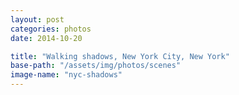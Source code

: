 ```yaml
---
layout: post
categories: photos
date: 2014-10-20

title: "Walking shadows, New York City, New York"
base-path: "/assets/img/photos/scenes"
image-name: "nyc-shadows"
---
```

